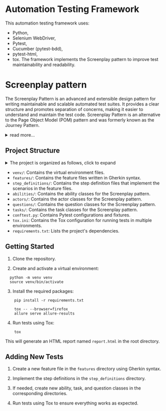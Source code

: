 # Automation Testing Framework

This automation testing framework uses:
 - Python,
 - Selenium WebDriver,
 - Pytest,
 - Cucumber (pytest-bdd),
 - pytest-html,
 - tox.
 The framework implements the Screenplay pattern to improve test maintainability and readability.

# Screenplay pattern
The Screenplay Pattern is an advanced and extensible design pattern for writing maintainable and scalable automated test suites. It provides a clear structure and promotes separation of concerns, making it easier to understand and maintain the test code. Screenplay Pattern is an alternative to the Page Object Model (POM) pattern and was formerly known as the Journey Pattern.
<details>
<summary>read more...</summary>
  The Screenplay Pattern consists of the following key components:
  - Actors: An actor represents the user role in the test scenario. They can perform tasks, interact with the system, and ask questions about the system's state. Actors are not aware of the underlying implementation details, which helps to keep the tests focused on user interactions.
  - Abilities: Abilities are the skills that an actor possesses. Abilities define how an actor can interact with the system, such as browsing the web, using an API, or accessing a database. Abilities are implemented as separate classes, allowing for easy extensibility and reuse.
  - Tasks: Tasks are high-level actions performed by actors. Tasks are focused on user goals and are usually composed of multiple interactions with the system. They are designed to be reusable and are independent of the underlying UI or system structure. Tasks are written at a high level of abstraction, making them easy to read and understand.
  - Actions: Actions are low-level interactions with the system, such as clicking buttons, entering text, or selecting options from a dropdown menu. Actions are the building blocks for tasks and are usually tied to a specific ability. Like tasks, actions are also reusable and independent of the underlying UI or system structure.
  - Questions: Questions are used to query the state of the system or verify if certain conditions are met. Actors ask questions to gather information about the system and check if the expected outcome of a task has been achieved. Questions are designed to be reusable and independent of the underlying UI or system structure.
  - Outcomes: Outcomes represent the expected results or assertions that verify whether a test has passed or failed. Outcomes are usually based on the answers provided by questions.
  The Screenplay Pattern encourages writing tests that are focused on user interactions and goals. By separating concerns and promoting re-usability, the Screenplay Pattern makes it easier to write and maintain complex test suites. It also makes the tests more resilient to changes in the application's UI or system structure, reducing the need for frequent updates to the test code.
</details>

## Project Structure

<details>
<summary>The project is organized as follows, click to expand</summary>
  
  ```commandline
    webdriver_screenplay_cucumber/
    ├── venv/
    ├── ...
    ├── features/
    │   └── login.feature
    ├── step_definitions/
    │   ├── init.py
    │   └── test_login.py
    ├── abilities/
    │   ├── init.py
    │   └── browse_the_web.py
    ├── actors/
    │   ├── init.py
    │   └── actor.py
    ├── questions/
    │   ├── init.py
    │   └── is_user_logged_in.py
    ├── tasks/
    │   ├── init.py
    │   ├── login.py
    │   └── navigate_to_login.py
    ├── conftest.py
    ├── tox.ini
    └── requirements.txt
  ```
</details>

- `venv/`: Contains the virtual environment files.
- `features/`: Contains the feature files written in Gherkin syntax.
- `step_definitions/`: Contains the step definition files that implement the scenarios in the feature files.
- `abilities/`: Contains the ability classes for the Screenplay pattern.
- `actors/`: Contains the actor classes for the Screenplay pattern.
- `questions/`: Contains the question classes for the Screenplay pattern.
- `tasks/`: Contains the task classes for the Screenplay pattern.
- `conftest.py`: Contains Pytest configurations and fixtures.
- `tox.ini`: Contains the Tox configuration for running tests in multiple environments.
- `requirements.txt`: Lists the project's dependencies.

## Getting Started

1. Clone the repository.

2. Create and activate a virtual environment:
```commandline
  python -m venv venv
  source venv/bin/activate
```

3. Install the required packages:

```commandline
    pip install -r requirements.txt
```

```commandline
    tox -- --browser=firefox
    allure serve allure-results
```

4. Run tests using Tox:

```commandline
    tox
```


This will generate an HTML report named `report.html` in the root directory.

## Adding New Tests

1. Create a new feature file in the `features` directory using Gherkin syntax.

2. Implement the step definitions in the `step_definitions` directory.

3. If needed, create new ability, task, and question classes in the corresponding directories.

4. Run tests using Tox to ensure everything works as expected.


